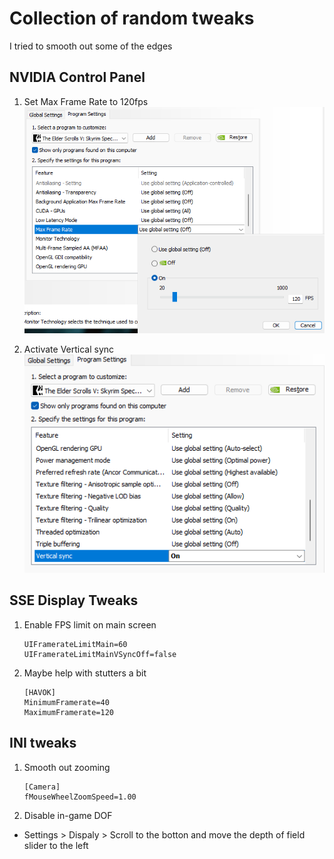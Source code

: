 # Collection of random tweaks

I tried to smooth out some of the edges


## NVIDIA Control Panel
1. Set Max Frame Rate to 120fps  
![alt text](https://github.com/GamingConsultant/LivingSkyrim4/blob/main/Images/Performance/per8.png)

2. Activate Vertical sync  
![alt text](https://github.com/GamingConsultant/LivingSkyrim4/blob/main/Images/Performance/per9.png)


## SSE Display Tweaks
1. Enable FPS limit on main screen  
	```
	UIFramerateLimitMain=60
	UIFramerateLimitMainVSyncOff=false  
	```
2. Maybe help with stutters a bit
	```
	[HAVOK]
	MinimumFramerate=40
	MaximumFramerate=120
	```
	
## INI tweaks
1. Smooth out zooming  
	```
	[Camera]
	fMouseWheelZoomSpeed=1.00 
	```
2. Disable in-game DOF
- Settings > Dispaly > Scroll to the botton and move the depth of field slider to the left
 
